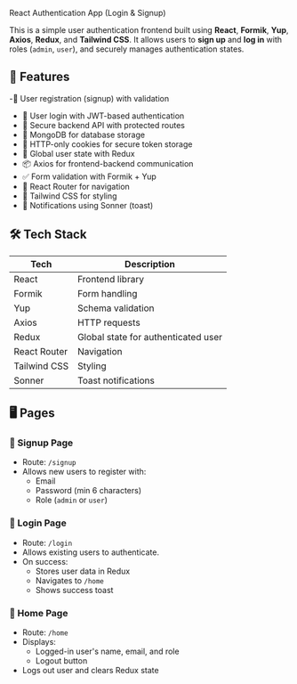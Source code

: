  React Authentication App (Login & Signup)

This is a simple user authentication frontend built using **React**, **Formik**, **Yup**, **Axios**, **Redux**, and **Tailwind CSS**. It allows users to **sign up** and **log in** with roles (`admin`, `user`), and securely manages authentication states.

## 🚀 Features

 -📝 User registration (signup) with validation
- 🔐 User login with JWT-based authentication
- 📁 Secure backend API with protected routes
- 💾 MongoDB for database storage
- 🍪 HTTP-only cookies for secure token storage
- 🧠 Global user state with Redux
- 📦 Axios for frontend-backend communication
- ✅ Form validation with Formik + Yup
- 🧭 React Router for navigation
- 🎨 Tailwind CSS for styling
- 🍞 Notifications using Sonner (toast)

## 🛠️ Tech Stack

| Tech         | Description                           |
|--------------|---------------------------------------|
| React        | Frontend library                      |
| Formik       | Form handling                         |
| Yup          | Schema validation                     |
| Axios        | HTTP requests                         |
| Redux        | Global state for authenticated user   |
| React Router | Navigation                            |
| Tailwind CSS | Styling                               |
| Sonner       | Toast notifications                   |

## 🖥️ Pages

### 🔸 Signup Page
- Route: `/signup`
- Allows new users to register with:
  - Email
  - Password (min 6 characters)
  - Role (`admin` or `user`)

### 🔸 Login Page
- Route: `/login`
- Allows existing users to authenticate.
- On success:
  - Stores user data in Redux
  - Navigates to `/home`
  - Shows success toast

### 🔸 Home Page
- Route: `/home`
- Displays:
  - Logged-in user's name, email, and role
  - Logout button
- Logs out user and clears Redux state
